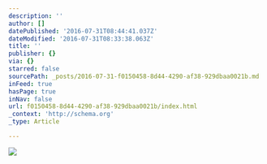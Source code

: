```yaml
---
description: ''
author: []
datePublished: '2016-07-31T08:44:41.037Z'
dateModified: '2016-07-31T08:33:38.063Z'
title: ''
publisher: {}
via: {}
starred: false
sourcePath: _posts/2016-07-31-f0150458-8d44-4290-af38-929dbaa0021b.md
inFeed: true
hasPage: true
inNav: false
url: f0150458-8d44-4290-af38-929dbaa0021b/index.html
_context: 'http://schema.org'
_type: Article

---
```

![](https://the-grid-user-content.s3-us-west-2.amazonaws.com/ac08dab6-9284-4001-a326-41dc1918ece8.jpg)